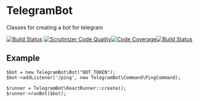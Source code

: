 # TelegramBot
Classes for creating a bot for telegram

[![Build Status](https://travis-ci.org/MehrAlsNix/TelegramBot.svg?branch=master)](https://travis-ci.org/MehrAlsNix/TelegramBot)
[![Scrutinizer Code Quality](https://scrutinizer-ci.com/g/MehrAlsNix/TelegramBot/badges/quality-score.png?b=master)](https://scrutinizer-ci.com/g/MehrAlsNix/TelegramBot/?branch=master)[![Code Coverage](https://scrutinizer-ci.com/g/MehrAlsNix/TelegramBot/badges/coverage.png?b=master)](https://scrutinizer-ci.com/g/MehrAlsNix/TelegramBot/?branch=master)[![Build Status](https://scrutinizer-ci.com/g/MehrAlsNix/TelegramBot/badges/build.png?b=master)](https://scrutinizer-ci.com/g/MehrAlsNix/TelegramBot/build-status/master)
## Example

```
$bot = new TelegramBot\Bot("BOT_TOKEN");
$bot->addListener('/ping', new TelegramBot\Command\PingCommand);

$runner = TelegramBot\ReactRunner::create();
$runner->runBot($bot);

```
